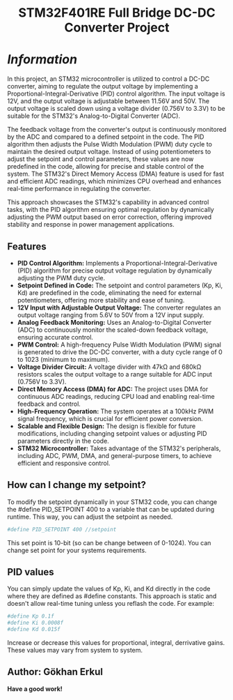 <h1 align="center">STM32F401RE Full Bridge DC-DC Converter Project</h1>

# _Information_


In this project, an STM32 microcontroller is utilized to control a DC-DC converter, aiming to regulate the output voltage by implementing a Proportional-Integral-Derivative (PID) control algorithm. The input voltage is 12V, and the output voltage is adjustable between 11.56V and 50V. The output voltage is scaled down using a voltage divider (0.756V to 3.3V) to be suitable for the STM32's Analog-to-Digital Converter (ADC).

The feedback voltage from the converter's output is continuously monitored by the ADC and compared to a defined setpoint in the code. The PID algorithm then adjusts the Pulse Width Modulation (PWM) duty cycle to maintain the desired output voltage. Instead of using potentiometers to adjust the setpoint and control parameters, these values are now predefined in the code, allowing for precise and stable control of the system. The STM32's Direct Memory Access (DMA) feature is used for fast and efficient ADC readings, which minimizes CPU overhead and enhances real-time performance in regulating the converter.

This approach showcases the STM32's capability in advanced control tasks, with the PID algorithm ensuring optimal regulation by dynamically adjusting the PWM output based on error correction, offering improved stability and response in power management applications.


## Features

- **PID Control Algorithm:** Implements a Proportional-Integral-Derivative (PID) algorithm for precise output voltage regulation by dynamically adjusting the PWM duty cycle.
- **Setpoint Defined in Code:** The setpoint and control parameters (Kp, Ki, Kd) are predefined in the code, eliminating the need for external potentiometers, offering more stability and ease of tuning.
- **12V Input with Adjustable Output Voltage:** The converter regulates an output voltage ranging from 5.6V to 50V from a 12V input supply.
- **Analog Feedback Monitoring:** Uses an Analog-to-Digital Converter (ADC) to continuously monitor the scaled-down feedback voltage, ensuring accurate control.
- **PWM Control:** A high-frequency Pulse Width Modulation (PWM) signal is generated to drive the DC-DC converter, with a duty cycle range of 0 to 1023 (minimum to maximum).
- **Voltage Divider Circuit:** A voltage divider with 47kΩ and 680kΩ resistors scales the output voltage to a range suitable for ADC input (0.756V to 3.3V).
- **Direct Memory Access (DMA) for ADC:** The project uses DMA for continuous ADC readings, reducing CPU load and enabling real-time feedback and control.
- **High-Frequency Operation:** The system operates at a 100kHz PWM signal frequency, which is crucial for efficient power conversion.
- **Scalable and Flexible Design:** The design is flexible for future modifications, including changing setpoint values or adjusting PID parameters directly in the code.
- **STM32 Microcontroller:** Takes advantage of the STM32's peripherals, including ADC, PWM, DMA, and general-purpose timers, to achieve efficient and responsive control.



## How can I change my setpoint?

To modify the setpoint dynamically in your STM32 code, you can change the #define PID_SETPOINT 400 to a variable that can be updated during runtime. This way, you can adjust the setpoint as needed.

```sh
#define PID_SETPOINT 400 //setpoint
```
This set point is 10-bit (so can be change between of 0-1024). You can change set point for your systems requirements.

## PID values


You can simply update the values of Kp, Ki, and Kd directly in the code where they are defined as #define constants. This approach is static and doesn't allow real-time tuning unless you reflash the code. For example:

```sh
#define Kp 0.1f
#define Ki 0.0008f
#define Kd 0.015f 
```
Increase or decrease this values for proportional, integral, derrivative gains.
These values may vary from system to system.

## Author: Gökhan Erkul

**Have a good work!**



   [dill]: <https://github.com/joemccann/dillinger>
   [git-repo-url]: <https://github.com/joemccann/dillinger.git>
   [john gruber]: <http://daringfireball.net>
   [df1]: <http://daringfireball.net/projects/markdown/>
   [markdown-it]: <https://github.com/markdown-it/markdown-it>
   [Ace Editor]: <http://ace.ajax.org>
   [node.js]: <http://nodejs.org>
   [Twitter Bootstrap]: <http://twitter.github.com/bootstrap/>
   [jQuery]: <http://jquery.com>
   [@tjholowaychuk]: <http://twitter.com/tjholowaychuk>
   [express]: <http://expressjs.com>
   [AngularJS]: <http://angularjs.org>
   [Gulp]: <http://gulpjs.com>

   [PlDb]: <https://github.com/joemccann/dillinger/tree/master/plugins/dropbox/README.md>
   [PlGh]: <https://github.com/joemccann/dillinger/tree/master/plugins/github/README.md>
   [PlGd]: <https://github.com/joemccann/dillinger/tree/master/plugins/googledrive/README.md>
   [PlOd]: <https://github.com/joemccann/dillinger/tree/master/plugins/onedrive/README.md>
   [PlMe]: <https://github.com/joemccann/dillinger/tree/master/plugins/medium/README.md>
   [PlGa]: <https://github.com/RahulHP/dillinger/blob/master/plugins/googleanalytics/README.md>

